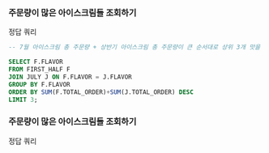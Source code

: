### 주문량이 많은 아이스크림들 조회하기

정답 쿼리

```sql
-- 7월 아이스크림 총 주문량 + 상반기 아이스크림 총 주문량이 큰 순서대로 상위 3개 맛을 조회

SELECT F.FLAVOR
FROM FIRST_HALF F
JOIN JULY J ON F.FLAVOR = J.FLAVOR
GROUP BY F.FLAVOR
ORDER BY SUM(F.TOTAL_ORDER)+SUM(J.TOTAL_ORDER) DESC
LIMIT 3;
```

### 주문량이 많은 아이스크림들 조회하기

정답 쿼리

```sql